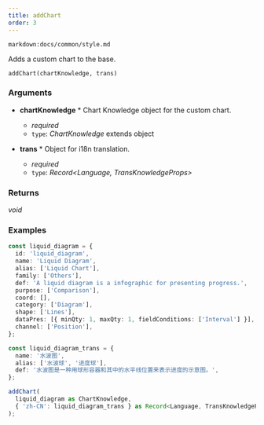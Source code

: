 ```yaml
---
title: addChart
order: 3
---
```


`markdown:docs/common/style.md`

<div class="doc-md">

Adds a custom chart to the base.

```sign
addChart(chartKnowledge, trans)
```

### Arguments

* **chartKnowledge** * Chart Knowledge object for the custom chart.
  * _required_
  * `type`: *ChartKnowledge* extends object

* **trans** * Object for i18n translation.
  * _required_
  * `type`: *Record<Language, TransKnowledgeProps>*

### Returns

*void*

### Examples

```ts
const liquid_diagram = {
  id: 'liquid_diagram',
  name: 'Liquid Diagram',
  alias: ['Liquid Chart'],
  family: ['Others'],
  def: 'A liquid diagram is a infographic for presenting progress.',
  purpose: ['Comparison'],
  coord: [],
  category: ['Diagram'],
  shape: ['Lines'],
  dataPres: [{ minQty: 1, maxQty: 1, fieldConditions: ['Interval'] }],
  channel: ['Position'],
};

const liquid_diagram_trans = {
  name: '水波图',
  alias: ['水波球', '进度球'],
  def: '水波图是一种用球形容器和其中的水平线位置来表示进度的示意图。',
};

addChart(
  liquid_diagram as ChartKnowledge,
  { 'zh-CN': liquid_diagram_trans } as Record<Language, TransKnowledgeProps>
);
```

</div>
